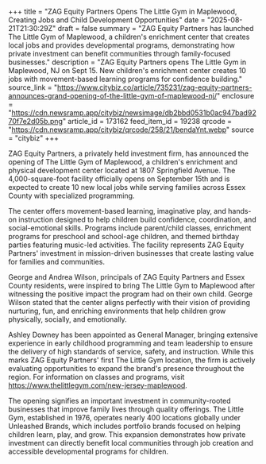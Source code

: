+++
title = "ZAG Equity Partners Opens The Little Gym in Maplewood, Creating Jobs and Child Development Opportunities"
date = "2025-08-21T21:30:29Z"
draft = false
summary = "ZAG Equity Partners has launched The Little Gym of Maplewood, a children's enrichment center that creates local jobs and provides developmental programs, demonstrating how private investment can benefit communities through family-focused businesses."
description = "ZAG Equity Partners opens The Little Gym in Maplewood, NJ on Sept 15. New children's enrichment center creates 10 jobs with movement-based learning programs for confidence building."
source_link = "https://www.citybiz.co/article/735231/zag-equity-partners-announces-grand-opening-of-the-little-gym-of-maplewood-nj/"
enclosure = "https://cdn.newsramp.app/citybiz/newsimage/db2bbd0531b0ac947bad9270f7e2d05b.png"
article_id = 173162
feed_item_id = 19238
qrcode = "https://cdn.newsramp.app/citybiz/qrcode/258/21/bendaYnt.webp"
source = "citybiz"
+++

<p>ZAG Equity Partners, a privately held investment firm, has announced the opening of The Little Gym of Maplewood, a children's enrichment and physical development center located at 1807 Springfield Avenue. The 4,000-square-foot facility officially opens on September 15th and is expected to create 10 new local jobs while serving families across Essex County with specialized programming.</p><p>The center offers movement-based learning, imaginative play, and hands-on instruction designed to help children build confidence, coordination, and social-emotional skills. Programs include parent/child classes, enrichment programs for preschool and school-age children, and themed birthday parties featuring music-led activities. The facility represents ZAG Equity Partners' investment in mission-driven businesses that create lasting value for families and communities.</p><p>George and Andrea Wilson, principals of ZAG Equity Partners and Essex County residents, were inspired to bring The Little Gym to Maplewood after witnessing the positive impact the program had on their own child. George Wilson stated that the center aligns perfectly with their vision of providing nurturing, fun, and enriching environments that help children grow physically, socially, and emotionally.</p><p>Ashley Downey has been appointed as General Manager, bringing extensive experience in early childhood programming and team leadership to ensure the delivery of high standards of service, safety, and instruction. While this marks ZAG Equity Partners' first The Little Gym location, the firm is actively evaluating opportunities to expand the brand's presence throughout the region. For information on classes and programs, visit <a href="https://www.thelittlegym.com/new-jersey-maplewood" rel="nofollow" target="_blank">https://www.thelittlegym.com/new-jersey-maplewood</a>.</p><p>The opening signifies an important investment in community-rooted businesses that improve family lives through quality offerings. The Little Gym, established in 1976, operates nearly 400 locations globally under Unleashed Brands, which includes portfolio brands focused on helping children learn, play, and grow. This expansion demonstrates how private investment can directly benefit local communities through job creation and accessible developmental programs for children.</p>